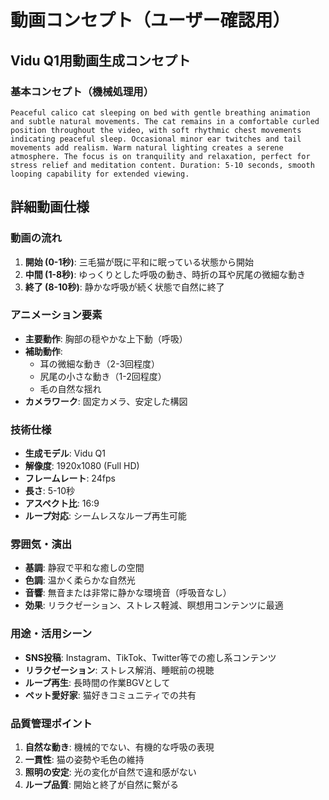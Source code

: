 # 動画コンセプト（ユーザー確認用）

## Vidu Q1用動画生成コンセプト

### 基本コンセプト（機械処理用）
```
Peaceful calico cat sleeping on bed with gentle breathing animation and subtle natural movements. The cat remains in a comfortable curled position throughout the video, with soft rhythmic chest movements indicating peaceful sleep. Occasional minor ear twitches and tail movements add realism. Warm natural lighting creates a serene atmosphere. The focus is on tranquility and relaxation, perfect for stress relief and meditation content. Duration: 5-10 seconds, smooth looping capability for extended viewing.
```

## 詳細動画仕様

### 動画の流れ
1. **開始 (0-1秒)**: 三毛猫が既に平和に眠っている状態から開始
2. **中間 (1-8秒)**: ゆっくりとした呼吸の動き、時折の耳や尻尾の微細な動き
3. **終了 (8-10秒)**: 静かな呼吸が続く状態で自然に終了

### アニメーション要素
- **主要動作**: 胸部の穏やかな上下動（呼吸）
- **補助動作**: 
  - 耳の微細な動き（2-3回程度）
  - 尻尾の小さな動き（1-2回程度）
  - 毛の自然な揺れ
- **カメラワーク**: 固定カメラ、安定した構図

### 技術仕様
- **生成モデル**: Vidu Q1
- **解像度**: 1920x1080 (Full HD)
- **フレームレート**: 24fps
- **長さ**: 5-10秒
- **アスペクト比**: 16:9
- **ループ対応**: シームレスなループ再生可能

### 雰囲気・演出
- **基調**: 静寂で平和な癒しの空間
- **色調**: 温かく柔らかな自然光
- **音響**: 無音または非常に静かな環境音（呼吸音なし）
- **効果**: リラクゼーション、ストレス軽減、瞑想用コンテンツに最適

### 用途・活用シーン
- **SNS投稿**: Instagram、TikTok、Twitter等での癒し系コンテンツ
- **リラクゼーション**: ストレス解消、睡眠前の視聴
- **ループ再生**: 長時間の作業BGVとして
- **ペット愛好家**: 猫好きコミュニティでの共有

### 品質管理ポイント
1. **自然な動き**: 機械的でない、有機的な呼吸の表現
2. **一貫性**: 猫の姿勢や毛色の維持
3. **照明の安定**: 光の変化が自然で違和感がない
4. **ループ品質**: 開始と終了が自然に繋がる